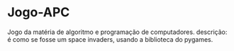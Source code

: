 # Jogo-APC
Jogo da matéria de algoritmo e programação de computadores.
descrição: é como se fosse um space invaders, usando a biblioteca do pygames.
